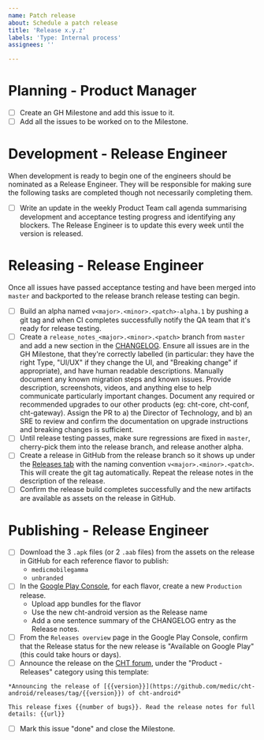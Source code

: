 ```yaml
---
name: Patch release
about: Schedule a patch release
title: 'Release x.y.z'
labels: 'Type: Internal process'
assignees: ''

---
```


# Planning - Product Manager

- [ ] Create an GH Milestone and add this issue to it.
- [ ] Add all the issues to be worked on to the Milestone.

# Development - Release Engineer

When development is ready to begin one of the engineers should be nominated as a Release Engineer. They will be responsible for making sure the following tasks are completed though not necessarily completing them.

- [ ] Write an update in the weekly Product Team call agenda summarising development and acceptance testing progress and identifying any blockers. The Release Engineer is to update this every week until the version is released.

# Releasing - Release Engineer

Once all issues have passed acceptance testing and have been merged into `master` and backported to the release branch release testing can begin.

- [ ] Build an alpha named `v<major>.<minor>.<patch>-alpha.1` by pushing a git tag and when CI completes successfully notify the QA team that it's ready for release testing.
- [ ] Create a `release_notes_<major>.<minor>.<patch>` branch from `master` and add a new section in the [CHANGELOG](https://github.com/medic/cht-android/blob/master/CHANGELOG.md). Ensure all issues are in the GH Milestone, that they're correctly labelled (in particular: they have the right Type, "UI/UX" if they change the UI, and "Breaking change" if appropriate), and have human readable descriptions. Manually document any known migration steps and known issues. Provide description, screenshots, videos, and anything else to help communicate particularly important changes. Document any required or recommended upgrades to our other products (eg: cht-core, cht-conf, cht-gateway). Assign the PR to a) the Director of Technology, and b) an SRE to review and confirm the documentation on upgrade instructions and breaking changes is sufficient.
- [ ] Until release testing passes, make sure regressions are fixed in `master`, cherry-pick them into the release branch, and release another alpha.
- [ ] Create a release in GitHub from the release branch so it shows up under the [Releases tab](https://github.com/medic/cht-android/releases) with the naming convention `v<major>.<minor>.<patch>`. This will create the git tag automatically. Repeat the release notes in the description of the release.
- [ ] Confirm the release build completes successfully and the new artifacts are available as assets on the release in GitHub.

# Publishing - Release Engineer

- [ ] Download the 3 `.apk` files (or 2 `.aab` files) from the assets on the release in GitHub for each reference flavor to publish:
  - `medicmobilegamma`
  - `unbranded`
- [ ] In the [Google Play Console](https://play.google.com/console), for each flavor, create a new `Production` release.
  - Upload app bundles for the flavor
  - Use the new cht-android version as the Release name
  - Add a one sentence summary of the CHANGELOG entry as the Release notes.
- [ ] From the `Releases overview` page in the Google Play Console, confirm that the Release status for the new release is "Available on Google Play" (this could take hours or days).
- [ ] Announce the release on the [CHT forum](https://forum.communityhealthtoolkit.org/c/product/releases/26), under the "Product - Releases" category using this template:
```
*Announcing the release of [{{version}}](https://github.com/medic/cht-android/releases/tag/{{version}}) of cht-android*

This release fixes {{number of bugs}}. Read the release notes for full details: {{url}}
```
- [ ] Mark this issue "done" and close the Milestone.
